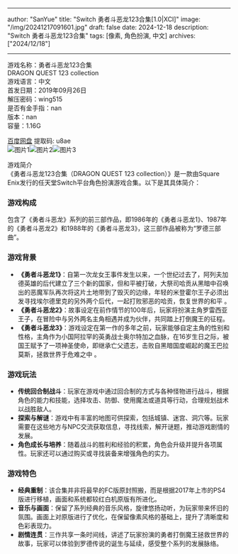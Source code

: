 
---
author: "SanYue"
title: "Switch 勇者斗恶龙123合集[1.0|XCI]"
image: "/img/20241217091601.jpg"
draft: false
date: 2024-12-18
description: "Switch 勇者斗恶龙123合集"
tags: [像素, 角色扮演, 中文]
archives: ["2024/12/18"]

---

游戏名称：勇者斗恶龙123合集   
DRAGON QUEST 123 collection     
游戏语言：中文  
首发日期：2019年09月26日  
解压密码：wing515  
是否有金手指：nan  
版本：nan   
容量：1.16G

[百度网盘](https://pan.baidu.com/s/1bE5cLx84ucTumS3S-HqeFA) 提取码: u8ae  
![图片1](/img/20241217125410.png)![图片2](/img/20241217125353.png)![图片3](/img/20241217125340.png)  

游戏简介  
《勇者斗恶龙123合集（DRAGON QUEST 123 collection）》是一款由Square Enix发行的任天堂Switch平台角色扮演游戏合集。以下是其具体简介：

### 游戏构成
包含了《勇者斗恶龙》系列的前三部作品，即1986年的《勇者斗恶龙1》、1987年的《勇者斗恶龙2》和1988年的《勇者斗恶龙3》，这三部作品被称为“罗德三部曲”。

### 游戏背景
- **《勇者斗恶龙1》**：自第一次龙女王事件发生以来，一个世纪过去了，阿列夫加德英雄的后代建立了三个新的国家，但和平被打破，大祭司哈贡从黑暗中召唤出的恶魔军队再次将这片土地带到了毁灭的边缘，年轻的米登霍尔王子必须出发寻找埃尔德里克的另外两个后代，一起打败邪恶的哈贡，恢复世界的和平 。
- **《勇者斗恶龙2》**：故事设定在前作情节的100年后，玩家将扮演主角罗雷西亚王子，在冒险中与另外两名主角相遇并成为伙伴，共同踏上打倒魔王的征程。
- **《勇者斗恶龙3》**：游戏设定在第一作的多年之前，玩家能够自定主角的性别和性格，主角作为小国阿拉罕的英勇战士奥尔特加之血脉，在16岁生日之际，被国王赋予了一项神圣使命，即继承亡父遗志，击败自黑暗国度崛起的魔王巴拉莫斯，拯救世界于危难之中 。

### 游戏玩法
- **传统回合制战斗**：玩家在游戏中通过回合制的方式与各种怪物进行战斗，根据角色的能力和技能，选择攻击、防御、使用魔法或道具等行动，合理规划战术以战胜敌人。
- **探索与解谜**：游戏中有丰富的地图可供探索，包括城镇、迷宫、洞穴等。玩家需要在这些地方与NPC交流获取信息，寻找线索，解开谜题，推动游戏剧情的发展。
- **角色成长与培养**：随着战斗的胜利和经验的积累，角色会升级并提升各项属性。玩家还可以通过购买或寻找装备来增强角色的实力。

### 游戏特色
- **经典重制**：该合集并非将最早的FC版原封照搬，而是根据2017年上市的PS4版进行移植，画面和系统都较红白机原版有所进化。
- **音乐与画面**：保留了系列经典的音乐风格，旋律悠扬动听，为玩家带来怀旧的氛围。画面上对原版进行了优化，在保留像素风格的基础上，提升了清晰度和色彩表现力。
- **剧情连贯**：三作共享一条时间线，讲述了玩家扮演的勇者打倒魔王拯救世界的故事，玩家可以体验到罗德传说的诞生与延续，感受整个系列的发展脉络。
